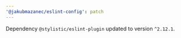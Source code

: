 ```yaml
---
'@jakubmazanec/eslint-config': patch
---
```

Dependency `@stylistic/eslint-plugin` updated to version `^2.12.1`.
